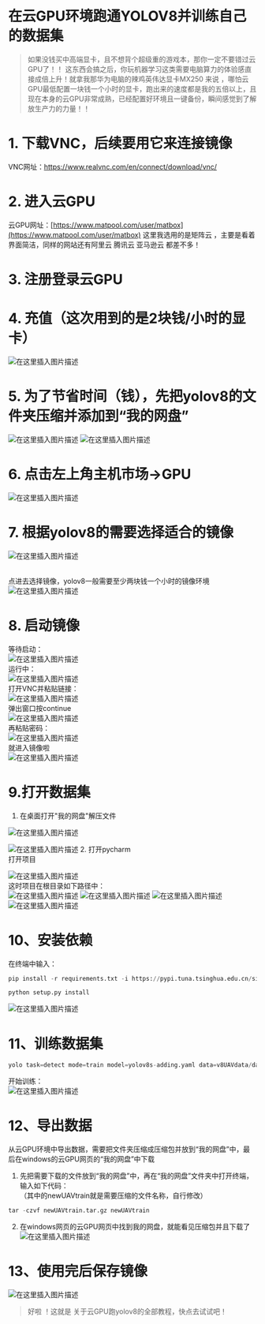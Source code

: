 

# 在云GPU环境跑通YOLOV8并训练自己的数据集

> 如果没钱买中高端显卡，且不想背个超级重的游戏本，那你一定不要错过云GPU了！！
> 这东西会搞之后，你玩机器学习这类需要电脑算力的体验感直接成倍上升！就拿我那华为电脑的辣鸡英伟达显卡MX250 来说 ，哪怕云GPU最低配置一块钱一个小时的显卡，跑出来的速度都是我的五倍以上，且现在本身的云GPU非常成熟，已经配置好环境且一键备份，瞬间感觉到了解放生产力的力量！！
# 1. 下载VNC，后续要用它来连接镜像
VNC网址：https://www.realvnc.com/en/connect/download/vnc/
# 2. 进入云GPU
云GPU网址：[https://www.matpool.com/user/matbox](https://www.matpool.com/user/matbox)
这里我选用的是矩阵云 ，主要是看着界面简洁，同样的网站还有阿里云 腾讯云 亚马逊云 都差不多！
# 3. 注册登录云GPU
# 4. 充值（这次用到的是2块钱/小时的显卡）
![在这里插入图片描述](https://img-blog.csdnimg.cn/4525098608ee4b9ab9c323c65968972e.png)


# 5. 为了节省时间（钱），先把yolov8的文件夹压缩并添加到“我的网盘”
![在这里插入图片描述](https://img-blog.csdnimg.cn/267b6093ca4a4c78845ea62fe90cbcea.png)
![在这里插入图片描述](https://img-blog.csdnimg.cn/3c4ef23e5f47434a90e474dddd867bcd.png)
# 6.  点击左上角主机市场->GPU
![在这里插入图片描述](https://img-blog.csdnimg.cn/150c058e0ed343c9a8260326a47124d4.png)


# 7. 根据yolov8的需要选择适合的镜像
![在这里插入图片描述](https://img-blog.csdnimg.cn/855e62b2cfec43ca88fbff912b38b992.png)

<br>点进去选择镜像，yolov8一般需要至少两块钱一个小时的镜像环境
![在这里插入图片描述](https://img-blog.csdnimg.cn/e5e5f09dd1cb467ba30a67f83c5b7103.png)
# 8. 启动镜像

等待启动：<br>
![在这里插入图片描述](https://img-blog.csdnimg.cn/5268a251732c444d9935b1628d371ca2.png)
<br>
运行中：<br>
![在这里插入图片描述](https://img-blog.csdnimg.cn/813a8877e12a47d3a2d16c8cfe2a353e.png)
<br>
打开VNC并粘贴链接：<br>
![在这里插入图片描述](https://img-blog.csdnimg.cn/9f3c516c4316403496a94f5c6afbbc48.png)
<br>弹出窗口按continue<br>
![在这里插入图片描述](https://img-blog.csdnimg.cn/c705270e22754a5cb4713b8b5e4ae7f6.png)
<br>
再粘贴密码：<br>
![在这里插入图片描述](https://img-blog.csdnimg.cn/7dc157b9bf21463c896a5e4ed6d577c5.png)
<br>
就进入镜像啦<br>
![在这里插入图片描述](https://img-blog.csdnimg.cn/f93079f9f7694c2498f115a5736733a4.png)
# 9.打开数据集
1. 在桌面打开"我的网盘"解压文件<br>

![在这里插入图片描述](https://img-blog.csdnimg.cn/43b02dbeb96f4e1ba86cfa6cf6490252.png)

![在这里插入图片描述](https://img-blog.csdnimg.cn/7eb762646faf43c7a1daa3eddb4f7d76.png)
2. 打开pycharm
<br>打开项目<br>

![在这里插入图片描述](https://img-blog.csdnimg.cn/3efef10fcf8747aaa7c3eb59d3bc2cf5.png)
<br>这时项目在根目录如下路径中：<br>
![在这里插入图片描述](https://img-blog.csdnimg.cn/24dd658ac3f746d59cd7b4ee6d3af46f.png)
![在这里插入图片描述](https://img-blog.csdnimg.cn/1e5f549998fd44b8865a59bac9e2d016.png)
![在这里插入图片描述](https://img-blog.csdnimg.cn/d9bc7684ee9843a7b0a31ff605e45359.png)
![在这里插入图片描述](https://img-blog.csdnimg.cn/60f8156a47e441d597a760649b1454bd.png)
# 10、安装依赖
在终端中输入：

```python
pip install -r requirements.txt -i https://pypi.tuna.tsinghua.edu.cn/simple
```

```python
python setup.py install
```

![在这里插入图片描述](https://img-blog.csdnimg.cn/36444ecf61dd4400b35ecd42d653b95b.png)
# 11、训练数据集

```python
yolo task=detect mode=train model=yolov8s-adding.yaml data=v8UAVdata/data.yaml epochs=100 imgsz=640 workers=4
```
开始训练：<br>
![在这里插入图片描述](https://img-blog.csdnimg.cn/b3e2565620ed4ecc9944448a75440e61.png)
# 12、导出数据
从云GPU环境中导出数据，需要把文件夹压缩成压缩包并放到“我的网盘”中，最后在windows的云GPU网页的“我的网盘”中下载
1. 先把需要下载的文件放到“我的网盘”中，再在“我的网盘”文件夹中打开终端，输入如下代码：<br>
（其中的newUAVtrain就是需要压缩的文件名称，自行修改）
```python
tar -czvf newUAVtrain.tar.gz newUAVtrain
```
2. 在windows网页的云GPU网页中找到我的网盘，就能看见压缩包并且下载了<br>
![在这里插入图片描述](https://img-blog.csdnimg.cn/d53c012b09d24f1386e7496007a7c326.png)



# 13、使用完后保存镜像
![在这里插入图片描述](https://img-blog.csdnimg.cn/88c277d554f34c13bf1ba12e518dbae2.png)

> 好啦 ！这就是 关于云GPU跑yolov8的全部教程，快点去试试吧！
